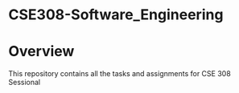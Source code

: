 # CSE308-Software_Engineering

# Overview

This repository contains all the tasks and assignments for CSE 308 Sessional